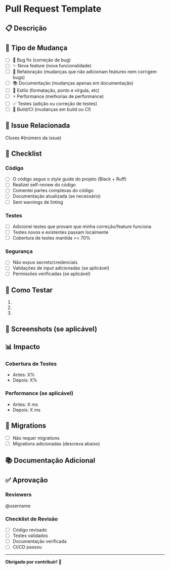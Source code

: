 # Pull Request Template

## 📋 Descrição

<!-- Descreva suas mudanças de forma clara e concisa -->

## 🎯 Tipo de Mudança

- [ ] 🐛 Bug fix (correção de bug)
- [ ] ✨ Nova feature (nova funcionalidade)
- [ ] 🔨 Refatoração (mudanças que não adicionam features nem corrigem bugs)
- [ ] 📚 Documentação (mudanças apenas em documentação)
- [ ] 🎨 Estilo (formatação, ponto e vírgula, etc)
- [ ] ⚡ Performance (melhorias de performance)
- [ ] ✅ Testes (adição ou correção de testes)
- [ ] 🔧 Build/CI (mudanças em build ou CI)

## 🔗 Issue Relacionada

<!-- Referencie a issue relacionada (se houver) -->
Closes #(número da issue)

## 📝 Checklist

### Código
- [ ] O código segue o style guide do projeto (Black + Ruff)
- [ ] Realizei self-review do código
- [ ] Comentei partes complexas do código
- [ ] Documentação atualizada (se necessário)
- [ ] Sem warnings de linting

### Testes
- [ ] Adicionei testes que provam que minha correção/feature funciona
- [ ] Testes novos e existentes passam localmente
- [ ] Cobertura de testes mantida >= 70%

### Segurança
- [ ] Não expus secrets/credenciais
- [ ] Validações de input adicionadas (se aplicável)
- [ ] Permissões verificadas (se aplicável)

## 🧪 Como Testar

<!-- Descreva os passos para testar suas mudanças -->

1. 
2. 
3. 

## 📸 Screenshots (se aplicável)

<!-- Adicione screenshots ou GIFs das mudanças visuais -->

## 📊 Impacto

### Cobertura de Testes
- Antes: X%
- Depois: X%

### Performance (se aplicável)
- Antes: X ms
- Depois: X ms

## 🔄 Migrations

- [ ] Não requer migrations
- [ ] Migrations adicionadas (descreva abaixo)

<!-- Se sim, descreva as migrations -->

## 📚 Documentação Adicional

<!-- Links para documentação, RFCs, designs, etc -->

## ✅ Aprovação

### Reviewers
@username

### Checklist de Revisão
- [ ] Código revisado
- [ ] Testes validados
- [ ] Documentação verificada
- [ ] CI/CD passou

---

**Obrigado por contribuir! 🎉**

